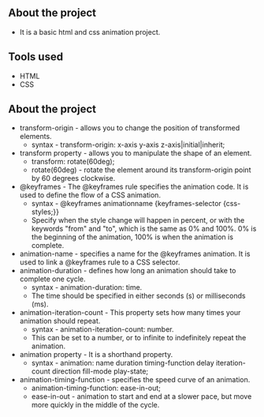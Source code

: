 ## About the project

* It is a basic html and css animation project.

## Tools used

* HTML
* CSS

## About the project

* transform-origin - allows you to change the position of transformed elements.
    * syntax - transform-origin: x-axis y-axis z-axis|initial|inherit;
* transform property - allows you to manipulate the shape of an element.
    * transform: rotate(60deg);
    * rotate(60deg) - rotate the element around its transform-origin point by 60 degrees clockwise.
* @keyframes - The @keyframes rule specifies the animation code. It is used to define the flow of a CSS animation.
    * syntax - @keyframes animationname {keyframes-selector {css-styles;}}
    * Specify when the style change will happen in percent, or with the keywords "from" and "to", which is the same as 0% and 100%. 0% is the beginning of the animation, 100% is when the animation is complete.
* animation-name - specifies a name for the @keyframes animation. It is used to link a @keyframes rule to a CSS selector.
* animation-duration - defines how long an animation should take to complete one cycle.
    * syntax - animation-duration: time.
    * The time should be specified in either seconds (s) or milliseconds (ms).
* animation-iteration-count - This property sets how many times your animation should repeat.
    * syntax - animation-iteration-count: number.
    * This can be set to a number, or to infinite to indefinitely repeat the animation.
* animation property - It is a shorthand property.
    * syntax - animation: name duration timing-function delay iteration-count direction fill-mode play-state;
* animation-timing-function - specifies the speed curve of an animation.
    * animation-timing-function: ease-in-out;
    * ease-in-out - animation to start and end at a slower pace, but move more quickly in the middle of the cycle.